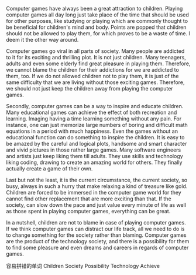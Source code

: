 Computer games have always been a great attraction to children. Playing computer games all day long just take place of the time that should be used for other purposes, like studying or playing which are commonly thought to be beneficial for children's mind and body. Points are popped that children should not be allowed to play them, for which proves to be a waste of time. I deem it the other way around. 

Computer games go viral in all parts of society. Many people are addicted to it for its exciting and thrilling plot. It is not just children. Many teenagers, adults and even some elderly find great pleasure in playing them. Therefore, we cannot blame the children for their addictions for we are addicted to them, too. If we do not allowed children not to play them, it is just of the same difficulty that we are living without those exciting games. Therefore, we should not just keep the children away from playing the computer games. 

Secondly, computer games can be a way to inspire and educate children. Many educational games can achieve the effect of both recreation and learning. Imaging having a time learning something without any pain. For instance, one can just memorize large numbers of boring and difficult math equations in a period with much happiness. Even the games without an educational function can do something to inspire the children. It is easy to be amazed by the careful and logical plots, handsome and smart character and vivid pictures in those rather large games. Many software engineers and artists just keep liking them till adults. They use skills and technology liking coding, drawing to create an amazing world for others. They finally actually create a game of their own.

Last but not the least, it is the current circumstance, the current society, so busy, always in such a hurry that make relaxing a kind of treasure like gold. Children are forced to be immersed in the computer game world for they cannot find other replacement that are more exciting than that. If the society, can slow down the pace and just value every minute of life as well as those spent in playing computer games, everything can be great.

In a nutshell, children are not to blame in case of playing computer games. If we think computer games can distract our life track, all we need to do is to change something for the society rather than blaming. Computer games are the product of the technology society, and there is a possibility for them to find some pleasure and even dreams and careers in regards of computer games.

容易拼错的单词
Children
Society
Possibility
Technology
Achieve

